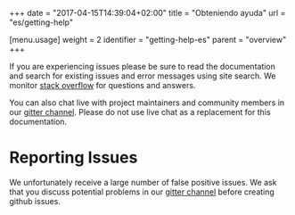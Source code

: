 +++
date = "2017-04-15T14:39:04+02:00"
title = "Obteniendo ayuda"
url = "es/getting-help"

[menu.usage]
  weight = 2
  identifier = "getting-help-es"
  parent = "overview"
+++

If you are experiencing issues please be sure to read the documentation and search for existing issues and error messages using site search. We monitor [stack overflow](http://stackoverflow.com/questions/tagged/drone.io) for questions and answers.

You can also chat live with project maintainers and community members in our [gitter channel](gitter.im/drone/drone). Please do not use live chat as a replacement for this documentation.

# Reporting Issues

We unfortunately receive a large number of false positive issues. We ask that you discuss potential problems in our [gitter channel](gitter.im/drone/drone) before creating github issues.
